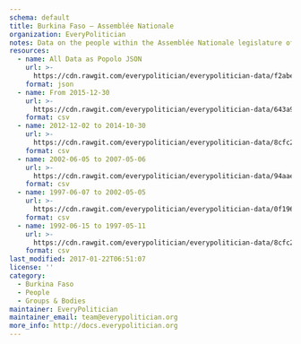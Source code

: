 ```yaml
---
schema: default
title: Burkina Faso — Assemblée Nationale
organization: EveryPolitician
notes: Data on the people within the Assemblée Nationale legislature of Burkina Faso.
resources:
  - name: All Data as Popolo JSON
    url: >-
      https://cdn.rawgit.com/everypolitician/everypolitician-data/f2abe1a756ee76561c31ceb5ff9bed0af3f3cb5b/data/Burkina_Faso/Assembly/ep-popolo-v1.0.json
    format: json
  - name: From 2015-12-30
    url: >-
      https://cdn.rawgit.com/everypolitician/everypolitician-data/643a9187cc2f269146ce76907f1cabd9a35643cf/data/Burkina_Faso/Assembly/term-7.csv
    format: csv
  - name: 2012-12-02 to 2014-10-30
    url: >-
      https://cdn.rawgit.com/everypolitician/everypolitician-data/8cfc29587dc4e3c276c24bcb2dc739fdc5f14d2a/data/Burkina_Faso/Assembly/term-2012.csv
    format: csv
  - name: 2002-06-05 to 2007-05-06
    url: >-
      https://cdn.rawgit.com/everypolitician/everypolitician-data/94aae4c948cff6e0005a394c893a7d696633db10/data/Burkina_Faso/Assembly/term-3.csv
    format: csv
  - name: 1997-06-07 to 2002-05-05
    url: >-
      https://cdn.rawgit.com/everypolitician/everypolitician-data/0f1964d0de0a9587b237664f71a6e5724220456d/data/Burkina_Faso/Assembly/term-2.csv
    format: csv
  - name: 1992-06-15 to 1997-05-11
    url: >-
      https://cdn.rawgit.com/everypolitician/everypolitician-data/8cfc29587dc4e3c276c24bcb2dc739fdc5f14d2a/data/Burkina_Faso/Assembly/term-1.csv
    format: csv
last_modified: 2017-01-22T06:51:07
license: ''
category:
  - Burkina Faso
  - People
  - Groups & Bodies
maintainer: EveryPolitician
maintainer_email: team@everypolitician.org
more_info: http://docs.everypolitician.org
---
```

